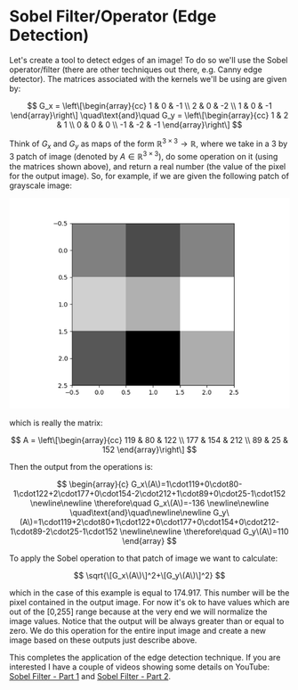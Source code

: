 # Sobel Filter/Operator (Edge Detection)

Let's create a tool to detect edges of an image! To do so we'll use the Sobel operator/filter (there are other techniques out there, e.g. Canny edge detector). The matrices associated with the kernels we'll be using are given by:

$$
G_x = \left\[\begin{array}{cc} 
1 & 0 & -1 \\
2 & 0 & -2 \\
1 & 0 & -1
\end{array}\right\]
\quad\text{and}\quad
G_y = \left\[\begin{array}{cc} 
1 & 2 & 1 \\
0 & 0 & 0 \\
-1 & -2 & -1
\end{array}\right\]
$$ 

Think of $G_x$ and $G_y$ as maps of the form $\mathbb{R}^{3\times3}\rightarrow\mathbb{R}$, where we take in a 3 by 3 patch of image (denoted by $A\in\mathbb{R}^{3\times3}$), do some operation on it (using the matrices shown above), and return a real number (the value of the pixel for the output image). So, for example, if we are given the following patch of grayscale image:

<p align="center">
  <img src="Images/grayscale_patch.PNG" />
</p>

which is really the matrix:

$$
A = \left\[\begin{array}{cc} 
119 & 80 & 122 \\
177 & 154 & 212 \\
89 & 25 & 152
\end{array}\right\]
$$ 

Then the output from the operations is:

$$
\begin{array}{c}
G_x\(A\)=1\cdot119+0\cdot80-1\cdot122+2\cdot177+0\cdot154-2\cdot212+1\cdot89+0\cdot25-1\cdot152 \newline\newline
\therefore\quad G_x\(A\)=-136 \newline\newline
\quad\text{and}\quad\newline\newline
G_y\(A\)=1\cdot119+2\cdot80+1\cdot122+0\cdot177+0\cdot154+0\cdot212-1\cdot89-2\cdot25-1\cdot152 \newline\newline
\therefore\quad G_y\(A\)=110
\end{array}
$$

To apply the Sobel operation to that patch of image we want to calculate:

$$
\sqrt{\[G_x\(A\)\]^2+\[G_y\(A\)\]^2}
$$

which in the case of this example is equal to 174.917. This number will be the pixel contained in the output image. For now it's ok to have values which are out of the [0,255] range because at the very end we will normalize the image values. Notice that the output will be always greater than or equal to zero. We do this operation for the entire input image and create a new image based on these outputs just describe above.

This completes the application of the edge detection technique. If you are interested I have a couple of videos showing some details on YouTube:
[Sobel Filter - Part 1](https://www.youtube.com/watch?v=0oIESKKokPc) and [Sobel Filter - Part 2](https://www.youtube.com/watch?v=eifdexvpnq0).
